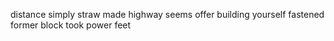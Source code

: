 distance simply straw made highway seems offer building yourself fastened former block took power feet